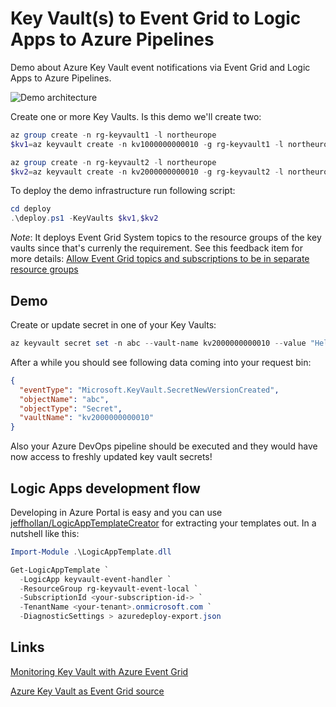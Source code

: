 # Key Vault(s) to Event Grid to Logic Apps to Azure Pipelines

Demo about Azure Key Vault event notifications via Event Grid and Logic Apps to Azure Pipelines.

![Demo architecture](https://user-images.githubusercontent.com/2357647/104630691-bddd7f80-56a3-11eb-94c9-ccbff02fe9b6.png)

Create one or more Key Vaults. Is this demo we'll create two:

```powershell
az group create -n rg-keyvault1 -l northeurope
$kv1=az keyvault create -n kv1000000000010 -g rg-keyvault1 -l northeurope --query id -o tsv

az group create -n rg-keyvault2 -l northeurope
$kv2=az keyvault create -n kv2000000000010 -g rg-keyvault2 -l northeurope --query id -o tsv
```

To deploy the demo infrastructure run following script:

```powershell
cd deploy
.\deploy.ps1 -KeyVaults $kv1,$kv2
```

*Note*: It deploys Event Grid System topics to the resource groups
of the key vaults since that's currenly the requirement. See this feedback
item for more details:
[Allow Event Grid topics and subscriptions to be in separate resource groups](https://feedback.azure.com/forums/909934-azure-event-grid/suggestions/40903996-allow-event-grid-topics-and-subscriptions-to-be-in)

## Demo

Create or update secret in one of your Key Vaults:

```powershell
az keyvault secret set -n abc --vault-name kv2000000000010 --value "Hello!"
```

After a while you should see following data coming into your request bin:

```json
{
  "eventType": "Microsoft.KeyVault.SecretNewVersionCreated",
  "objectName": "abc",
  "objectType": "Secret",
  "vaultName": "kv2000000000010"
}
```

Also your Azure DevOps pipeline should be executed and they
would have now access to freshly updated key vault secrets!

## Logic Apps development flow

Developing in Azure Portal is easy and you can use 
[jeffhollan/LogicAppTemplateCreator](https://github.com/jeffhollan/LogicAppTemplateCreator)
for extracting your templates out. In a nutshell like this:

```powershell
Import-Module .\LogicAppTemplate.dll

Get-LogicAppTemplate `
  -LogicApp keyvault-event-handler `
  -ResourceGroup rg-keyvault-event-local `
  -SubscriptionId <your-subscription-id-> `
  -TenantName <your-tenant>.onmicrosoft.com `
  -DiagnosticSettings > azuredeploy-export.json
```

## Links

[Monitoring Key Vault with Azure Event Grid](https://docs.microsoft.com/en-us/azure/key-vault/general/event-grid-overview)

[Azure Key Vault as Event Grid source](https://docs.microsoft.com/en-us/azure/event-grid/event-schema-key-vault)

